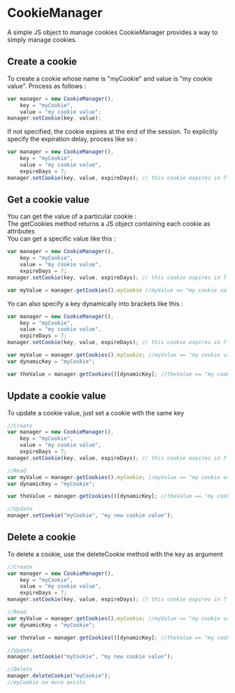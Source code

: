 # CookieManager
A simple JS object to manage cookies
CookieManager provides a way to simply manage cookies.

## Create a cookie
To create a cookie whose name is "myCookie" and value is "my cookie value". Process as follows :

```javascript
var manager = new CookieManager(),
    key = "myCookie",
    value = "my cookie value";
manager.setCookie(key, value);
```
If not specified, the cookie expires at the end of the session.
To explicitly specify the expiration delay, process like so :

```javascript
var manager = new CookieManager(),
    key = "myCookie",
    value = "my cookie value",
    expireDays = 7;
manager.setCookie(key, value, expireDays); // this cookie expires in 7 days
```

## Get a cookie value
You can get the value of a particular cookie :\
The getCookies method returns a JS object containing each cookie as attributes\
You can get a specific value like this :

```javascript
var manager = new CookieManager(),
    key = "myCookie",
    value = "my cookie value",
    expireDays = 7;
manager.setCookie(key, value, expireDays); // this cookie expires in 7 days

var myValue = manager.getCookies().myCookie //myValue == "my cookie value"
```
Yo can also specify a key dynamically into brackets like this :

```javascript
var manager = new CookieManager(),
    key = "myCookie",
    value = "my cookie value",
    expireDays = 7;
manager.setCookie(key, value, expireDays); // this cookie expires in 7 days

var myValue = manager.getCookies().myCookie; //myValue == "my cookie value"
var dynamicKey = "myCookie";

var theValue = manager.getCookies()[dynamicKey]; //theValue == "my cookie value"
```

## Update a cookie value
To update a cookie value, just set a cookie with the same key

```javascript
//Create
var manager = new CookieManager(),
    key = "myCookie",
    value = "my cookie value",
    expireDays = 7;
manager.setCookie(key, value, expireDays); // this cookie expires in 7 days

//Read
var myValue = manager.getCookies().myCookie; //myValue == "my cookie value"
var dynamicKey = "myCookie";

var theValue = manager.getCookies()[dynamicKey]; //theValue == "my cookie value"

//Update
manager.setCookie("myCookie", "my new cookie value");
```

## Delete a cookie
To delete a cookie, use the deleteCookie method with the key as argument

```javascript
//Create
var manager = new CookieManager(),
    key = "myCookie",
    value = "my cookie value",
    expireDays = 7;
manager.setCookie(key, value, expireDays); // this cookie expires in 7 days

//Read
var myValue = manager.getCookies().myCookie; //myValue == "my cookie value"
var dynamicKey = "myCookie";

var theValue = manager.getCookies()[dynamicKey]; //theValue == "my cookie value"

//Update
manager.setCookie("myCookie", "my new cookie value");

//Delete
manager.deleteCookie("myCookie");
//myCookie no more exists
```

